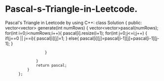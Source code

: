 # Pascal-s-Triangle-in-Leetcode.

Pascal's Triangle in Leetcode by using C++:
          class Solution {
          public:
              vector<vector<int>> generate(int numRows) {
                  vector<vector<int>>pascal(numRows);
                  for(int i=0;i<numRows;i++){
                      pascal[i].resize(i+1);
                      for(int j=0;j<=i;j++)
                      {
                          if(j==0 || j==i){
                              pascal[i][j]=1;
                          }
                          else{
                              pascal[i][j]=pascal[i-1][j]+pascal[i-1][j-1];
                          }
          
                      }
                  
                  }
                  return pascal;
              }
          };
